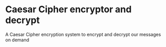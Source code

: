 # Caesar Cipher encryptor and decrypt

A Caesar Cipher encryption system to encrypt and decrypt our messages on demand

